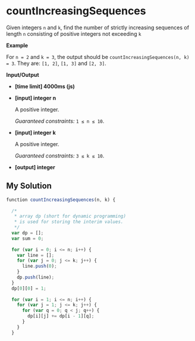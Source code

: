 # countIncreasingSequences
﻿Given integers `n` and `k`, find the number of strictly increasing sequences of length `n` consisting of positive integers not exceeding `k`

**Example**

For `n = 2` and `k = 3`, the output should be
`countIncreasingSequences(n, k) = 3`.
They are: `[1, 2]`, `[1, 3]` and `[2, 3]`.

**Input/Output**

*   **[time limit] 4000ms (js)**

*   **[input] integer n**

    A positive integer.

    _Guaranteed constraints:_
    `1 ≤ n ≤ 10`.

*   **[input] integer k**

    A positive integer.

    _Guaranteed constraints:_
    `3 ≤ k ≤ 10`.

*   **[output] integer**


## My Solution
```javascript
﻿function countIncreasingSequences(n, k) {
​
  /*
   * array dp (short for dynamic programming)
   * is used for storing the interim values.
   */
  var dp = [];
  var sum = 0;
​
  for (var i = 0; i <= n; i++) {
    var line = [];
    for (var j = 0; j <= k; j++) {
      line.push(0);
    }
    dp.push(line);
  }
  dp[0][0] = 1;
​
  for (var i = 1; i <= n; i++) {
    for (var j = 1; j <= k; j++) {
      for (var q = 0; q < j; q++) {
        dp[i][j] += dp[i - 1][q];
      }
    }
  }
```

